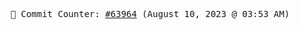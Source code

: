 <p align="center">
    <samp>
        📮 Commit Counter: <a href="https://github.com/Javascript-void0/Javascript-void0/commits/main">#63964</a> (August 10, 2023 @ 03:53 AM)
    </samp>
</p>